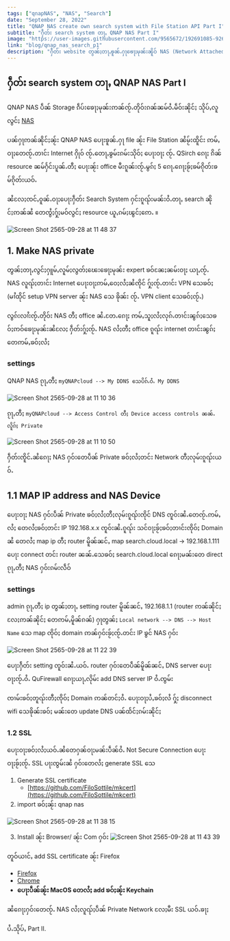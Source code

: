 ```yaml
---
tags: ["qnapNAS", "NAS", "Search"]
date: "September 28, 2022"
title: "QNAP NAS create own search system with File Station API Part I"
subtitle: "ႁဵတ်း search system တႃႇ QNAP NAS Part I"
image: "https://user-images.githubusercontent.com/9565672/192691085-9264b646-5558-43f5-a981-0410a7d181ea.png"
link: "blog/qnap_nas_search_p1"
description: "ႁဵတ်း website တွၼ်ႈတႃႇၶူၼ်ႉႁႃၶေႃႈမုၼ်းၼိူဝ် NAS (Network Attached Storage) လူၺ်ႈ NextJS, Docker, Nginx"
---
```


## ႁဵတ်း search system တႃႇ QNAP NAS Part I

QNAP NAS ပဵၼ် Storage ၵဵပ်းၶေႃႈမုၼ်းဢၼ်ၸႂ်ႉတိုဝ်းၵၼ်ၼမ်ဝႆႉမဵဝ်းၼိုင်ႈ သိုပ်ႇလူလွင်ႈ [NAS](https://www.seagate.com/sg/en/tech-insights/what-is-nas-master-ti/)

ပၼ်ႁႃဢၼ်ၼိုင်ႈၼႂ်း QNAP NAS ပေႃးၶူၼ်ႉႁႃ file ၼႂ်း File Station ၼႆမႂ်းထိူင်း ဢမ်ႇဝႃႈတေၸႂ်ႉတၢင်း Internet ႁိုဝ် ၸႂ်ႉတေႃႇၶွမ်ႊၵမ်းသိုဝ်ႈ ပေႃးဝႃႈ ၸႂ်ႉ QSirch ၵေႃႈ ၵိၼ် resource ၼမ်ႁႅင်းပူၼ်ႉတီႈ
ပေႃးၼႂ်း office မီးၵူၼ်းၸႂ်ႉမွၵ်ႈ 5 ၵေႃႉၵေႃႈၶႂ်ႈၶမ်ၵိုတ်းၶမ်ၵိုတ်းယဝ်ႉ

ၼႆလႄႈၸင်ႇဝူၼ်ႉဝႃႈပေႃးႁဵတ်း Search System ႁင်းၵူၺ်းမၼ်းဝႆႉတႃႇ search ၼိုင်ႈဢၼ်ၼႆ တေၸွႆႈႁႂ်ႈမဝ်လွင်ႈ resource ယူႇၵမ်ႈၽွင်ႈဢေႉ ။

![Screen Shot 2565-09-28 at 11 48 37](https://user-images.githubusercontent.com/9565672/192691085-9264b646-5558-43f5-a981-0410a7d181ea.png)



## 1. Make NAS private
တွၼ်ႈတႃႇလွင်ႈႁူမ်ႇလူမ်ႈလွတ်ႈၽေးၶေႃႈမုၼ်း expert ၶဝ်ၼႄႈၼမ်းဝႃႈ ယႃႇၸႂ်ႉ NAS လူၺ်ႈတၢင်း Internet ပေႃးဝႃႈဢမ်ႇဝေႈလႆႈၼႆၸိုင် ႁႂ်ႈၸႂ်ႉတၢင်း VPN သေၶဝ်ႈ (မၢႆထိုင် setup VPN server ၼႂ်း NAS သေ ၶိုၼ်း ၸႂ်ႉ VPN client သေၶဝ်ႈၸႂ်ႉ)

လွၵ်းလၢႆးၸႂ်ႉတိုဝ်း NAS တီႈ office ၼႆႉတႄႉၵေႃႈ ဢမ်ႇသူႈလႆႈလုၵ်ႉတၢင်းၼွၵ်ႈသေၶဝ်ႈဢဝ်ၶေႃႈမုၼ်းၼႆလႄႈ ႁဵတ်းႁႂ်ႈၸႂ်ႉ NAS လႆႈတီႈ office ၵူၺ်း internet တၢင်းၼွၵ်ႈတေဢမ်ႇၶဝ်ႈလႆႈ

### settings
QNAP NAS
ၵႂႃႇတီႈ ``myQNAPcloud --> My DDNS သေပိၵ်ႉဝႆႉ My DDNS``

![Screen Shot 2565-09-28 at 11 10 36](https://user-images.githubusercontent.com/9565672/192690809-fa955fa7-8e76-4a34-9f80-27d709d6a543.png)

ၵႂႃႇတီႈ ``myQNAPcloud --> Access Control တီႈ Device access controls ၼၼ်ႉလိူၵ်ႈ Private``


![Screen Shot 2565-09-28 at 11 10 50](https://user-images.githubusercontent.com/9565672/192690874-4fcb302a-703b-4559-8589-a01ed2a2eba4.png)


ႁဵတ်းၸိူင်ႉၼႆၵေႃႈ NAS ႁဝ်းတေပဵၼ် Private ၶဝ်ႈလႆႈတင်း Network တီႈလုမ်းၵူၺ်းယဝ်ႉ


## 1.1 MAP IP address and NAS Device
ပေႃးဝႃႈ NAS ႁဝ်းပဵၼ် Private ၶဝ်ႈလႆႈတီႈလုမ်းၵူၺ်းၸိုင် DNS ၸူဝ်းၼႆႉတေၸႂ်ႉဢမ်ႇလႆႈ တေလႆႈၶဝ်ႈတင်း IP 192.168.x.x ၸူဝ်းၼႆႉၵူၺ်း
သင်ဝႃႈၶႂ်ႈၶဝ်ႈတၢင်းၸိုဝ်ႈ Domain ၼႆ တေလႆႈ map ip တီႈ router မိူၼ်ၼင်ႇ map search.cloud.local -> 192.168.1.111 ပေႃး connect တင်း router ၼၼ်ႉသေၶဝ်ႈ search.cloud.local ၵေႃႈမၼ်းတေ direct ၵႂႃႇတီႈ NAS ႁဝ်းၵမ်းလဵဝ်

### settings
admin ၵႂႃႇတီႈ ip တွၼ်ႈတႃႇ setting router မိူၼ်ၼင်ႇ 192.168.1.1 (router ဢၼ်ၼိုင်ႈလႄႈဢၼ်ၼိုင်ႈ တေဢမ်ႇမိူၼ်ၵၼ်)
ႁႃတွၼ်ႈ ``Local network --> DNS --> Host Name`` သေ map ၸိုဝ်ႈ domain ဢၼ်ႁဝ်းၶႂ်ႈၸႂ်ႉတင်း IP ၶွင် NAS ႁဝ်း

![Screen Shot 2565-09-28 at 11 22 39](https://user-images.githubusercontent.com/9565672/192690949-07196faa-aa43-494e-adcd-bfc4acdbe78a.png)


ပေႃးႁဵတ်း setting ၸူဝ်းၼႆႉယဝ်ႉ router ႁဝ်းတေပဵၼ်မိူၼ်ၼင်ႇ DNS server ပေႃးဝႃႈၸႂ်ႉဝႆႉ QuFirewall ၵေႃႈယႃႇလိုမ်း add DNS server IP ဝႆႉၸွမ်း

ၸၢမ်းၶဝ်ႈတူၺ်းတီႈၸိုဝ်ႈ Domain ဢၼ်တင်ႈဝႆႉ ပေႃးဝႃႈပႆႇၶဝ်ႈလႆ ႁႂ်ႈ disconnect wifi သေၶိုၼ်းၶဝ်ႈ မၼ်းတေ update DNS ပၼ်ထႅင်ႈၵမ်းၼိုင်ႈ

### 1.2 SSL
ပေႃးဝႃႈၶဝ်ႈလႆႈယဝ်ႉၼႆတေႁၼ်ဝႃႈမၼ်းပဵၼ်ဝႆႉ Not Secure Connection ပေႃးဝႃႈၶႂ်ႈၸႂ်ႉ SSL ပႃးၸွမ်းၼႆ ႁဝ်းတေလႆႈ generate SSL သေ 
1. Generate SSL certificate
    - [https://github.com/FiloSottile/mkcert](https://github.com/FiloSottile/mkcert)
2. import ၶဝ်ႈၼႂ်း qnap nas

![Screen Shot 2565-09-28 at 11 38 15](https://user-images.githubusercontent.com/9565672/192690989-9656366e-063c-462f-8842-f1d9bcac9efb.png)

3. Install ၼႂ်း Browser/ ၼႂ်း Com ႁဝ်း
![Screen Shot 2565-09-28 at 11 43 39](https://user-images.githubusercontent.com/9565672/192691033-ae3cc3e3-725d-4494-b040-0347a92a476e.png)

တူဝ်ယၢင်ႇ add SSL certificate ၼႂ်း Firefox
- [Firefox](https://docs.titanhq.com/en/3834-importing-ssl-certificate-in-mozilla-firefox.html)
- [Chrome](https://support.securly.com/hc/en-us/articles/206081828-How-do-I-manually-install-the-Securly-SSL-certificate-in-Chrome-)
- **ပေႃးပဵၼ်ၼႂ်း MacOS တေလႆႈ add ၶဝ်ႈၼႂ်း Keychain**

ၼႆၵေႃႈႁဝ်းတေၸႂ်ႉ NAS လႆႈလူၺ်ႈပဵၼ် Private Network လႄႈမီး SSL ယဝ်ႉၶႃႈ

ပႆႉသိုပ်ႇ Part II.

